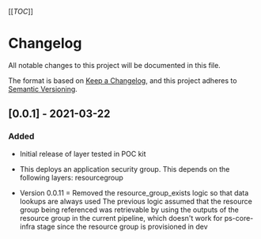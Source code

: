 [[_TOC_]]

# Changelog

All notable changes to this project will be documented in this file.

The format is based on [Keep a Changelog](https://keepachangelog.com/en/1.0.0/),
and this project adheres to [Semantic Versioning](https://semver.org/spec/v2.0.0.html).

## [0.0.1] - 2021-03-22

### Added

- Initial release of layer tested in POC kit
- This deploys an application security group. This depends on the following layers: resourcegroup

- Version 0.0.11 = Removed the resource_group_exists logic so that data lookups are always used
                   The previous logic assumed that the resource group being referenced was retrievable by using the outputs of the resource group in the current pipeline, which doesn't work for ps-core-infra stage since the resource group is provisioned in dev

